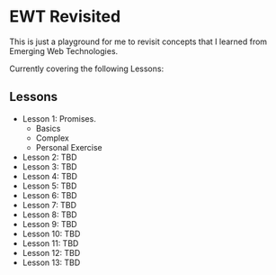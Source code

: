 # EWT Revisited

This is just a playground for me to revisit concepts that I learned from Emerging Web Technologies.

Currently covering the following Lessons:

## Lessons

* Lesson 1: Promises.
  * Basics
  * Complex
  * Personal Exercise
* Lesson 2: TBD
* Lesson 3: TBD
* Lesson 4: TBD
* Lesson 5: TBD
* Lesson 6: TBD
* Lesson 7: TBD
* Lesson 8: TBD
* Lesson 9: TBD
* Lesson 10: TBD
* Lesson 11: TBD
* Lesson 12: TBD
* Lesson 13: TBD
